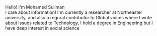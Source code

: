 Hello! I'm Mohamed Suliman  
 I care about information! I'm currently a researcher at Northeaster university, and also a regural contributor to Global voices where I write about issues related to Technology, I hold a degree in Engineering but I have deep interest in social science 
